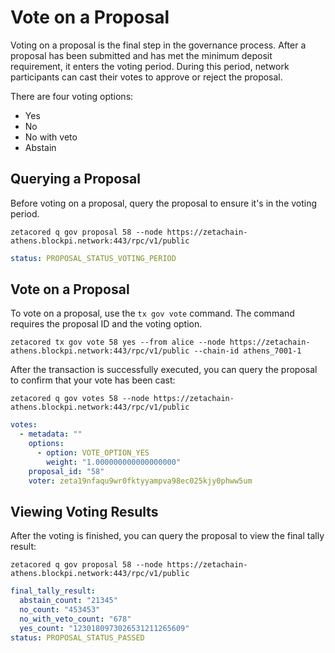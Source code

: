 # Vote on a Proposal

Voting on a proposal is the final step in the governance process. After a
proposal has been submitted and has met the minimum deposit requirement, it
enters the voting period. During this period, network participants can cast
their votes to approve or reject the proposal.

There are four voting options:

- Yes
- No
- No with veto
- Abstain

## Querying a Proposal

Before voting on a proposal, query the proposal to ensure it's in the voting
period.

```
zetacored q gov proposal 58 --node https://zetachain-athens.blockpi.network:443/rpc/v1/public
```

```yaml
status: PROPOSAL_STATUS_VOTING_PERIOD
```

## Vote on a Proposal

To vote on a proposal, use the `tx gov vote` command. The command requires the
proposal ID and the voting option.

```
zetacored tx gov vote 58 yes --from alice --node https://zetachain-athens.blockpi.network:443/rpc/v1/public --chain-id athens_7001-1
```

After the transaction is successfully executed, you can query the proposal to
confirm that your vote has been cast:

```
zetacored q gov votes 58 --node https://zetachain-athens.blockpi.network:443/rpc/v1/public
```

```yaml
votes:
  - metadata: ""
    options:
      - option: VOTE_OPTION_YES
        weight: "1.000000000000000000"
    proposal_id: "58"
    voter: zeta19nfaqu9wr0fktyyampva98ec025kjy0phww5um
```

## Viewing Voting Results

After the voting is finished, you can query the proposal to view the final tally
result:

```
zetacored q gov proposal 58 --node https://zetachain-athens.blockpi.network:443/rpc/v1/public
```

```yaml
final_tally_result:
  abstain_count: "21345"
  no_count: "453453"
  no_with_veto_count: "678"
  yes_count: "1230180973026531211265609"
status: PROPOSAL_STATUS_PASSED
```

